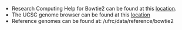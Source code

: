 - Research Computing Help for Bowtie2 can be found at this [location](https://help.rc.ufl.edu/doc/Bowtie2).
- The UCSC genome browser can be found at this [location](https://genome.ucsc.edu/index.html)
- Reference genomes can be found at: /ufrc/data/reference/bowtie2

